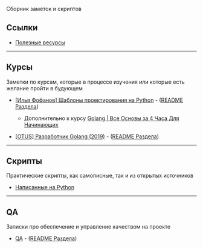 Сборник заметок и скриптов

## Ссылки

- [Полезные ресурсы](https://github.com/Pauelbel/Notes/tree/main/links.md)


****

## Курсы
Заметки по курсам, которые в процессе изучения или которые есть желание пройти в будующем

- [[Илья Фофанов] Шаблоны проектирования на Python](https://github.com/Pauelbel/Notes/tree/main/Courses/Design_patterns_python) - ([README Раздела](https://github.com/Pauelbel/Notes/blob/main/Courses/Design_patterns_python/README.md))
    - Дополнительно к курсу [Golang | Все Основы за 4 Часа Для Начинающих](https://www.youtube.com/watch?v=h0zxh2TPN_I&t=1310s)

- [[OTUS] Разработчик Golang (2019)](https://github.com/Pauelbel/Notes/tree/main/Courses/Golang_developer) - ([README Раздела](https://github.com/Pauelbel/Notes/blob/main/Courses/Golang_developer/README.md))
****

## Скрипты

Практические скрипты, как самописные, так и из открытых источников

- [Написанные на Python](https://github.com/Pauelbel/Notes/tree/main/Scripts_python)

****

## QA
Записки про обеспечение и управление качеством на проекте

- [QA](https://github.com/Pauelbel/Notes/tree/main/QA) - ([README Раздела](https://github.com/Pauelbel/Notes/blob/main/QA/README.md))

